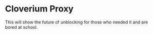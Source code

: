 # Cloverium Proxy
This will show the future of unblocking for those who needed it and are bored at school. 
